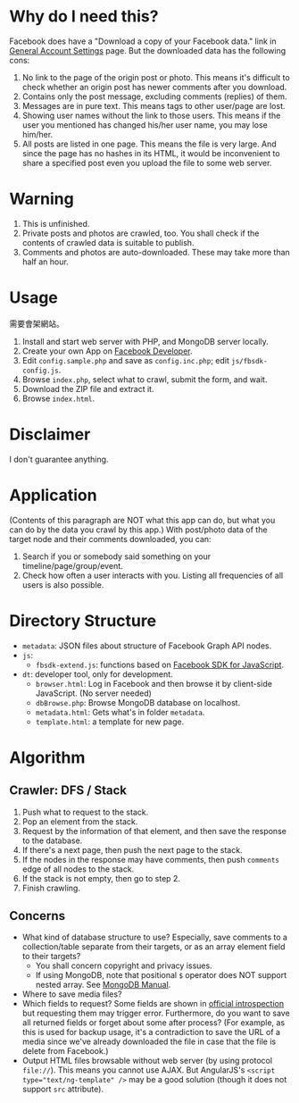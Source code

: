 # Why do I need this?
Facebook does have a "Download a copy of your Facebook data." link in [General Account Settings](https://www.facebook.com/settings?tab=account) page. But the downloaded data has the following cons:

1. No link to the page of the origin post or photo. This means it's difficult to check whether an origin post has newer comments after you download.
2. Contains only the post message, excluding comments (replies) of them.
4. Messages are in pure text. This means tags to other user/page are lost.
5. Showing user names without the link to those users. This means if the user you mentioned has changed his/her user name, you may lose him/her.
6. All posts are listed in one page. This means the file is very large. And since the page has no hashes in its HTML, it would be inconvenient to share a specified post even you upload the file to some web server.

# Warning
1. This is unfinished.
2. Private posts and photos are crawled, too. You shall check if the contents of crawled data is suitable to publish.
3. Comments and photos are auto-downloaded. These may take more than half an hour.

# Usage
需要會架網站。

1. Install and start web server with PHP, and MongoDB server locally.
2. Create your own App on [Facebook Developer](https://developers.facebook.com/).
3. Edit `config.sample.php` and save as `config.inc.php`; edit `js/fbsdk-config.js`.
4. Browse `index.php`, select what to crawl, submit the form, and wait.
5. Download the ZIP file and extract it.
6. Browse `index.html`.

# Disclaimer
I don't guarantee anything.

# Application
(Contents of this paragraph are NOT what this app can do, but what you can do by the data you crawl by this app.)
With post/photo data of the target node and their comments downloaded, you can:
1. Search if you or somebody said something on your timeline/page/group/event.
2. Check how often a user interacts with you. Listing all frequencies of all users is also possible.

# Directory Structure
* `metadata`: JSON files about structure of Facebook Graph API nodes.
* `js`:
  * `fbsdk-extend.js`: functions based on [Facebook SDK for JavaScript](https://developers.facebook.com/docs/javascript).
* `dt`: developer tool, only for development.
  * `browser.html`: Log in Facebook and then browse it by client-side JavaScript. (No server needed)
  * `dbBrowse.php`: Browse MongoDB database on localhost.
  * `metadata.html`: Gets what's in folder `metadata`.
  * `template.html`: a template for new page.

# Algorithm
## Crawler: DFS / Stack
1. Push what to request to the stack.
2. Pop an element from the stack.
3. Request by the information of that element, and then save the response to the database.
4. If there's a next page, then push the next page to the stack.
5. If the nodes in the response may have comments, then push `comments` edge of all nodes to the stack.
6. If the stack is not empty, then go to step 2.
7. Finish crawling.

## Concerns
* What kind of database structure to use? Especially, save comments to a collection/table separate from their targets, or as an array element field to their targets?
  * You shall concern copyright and privacy issues.
  * If using MongoDB, note that positional `$` operator does NOT support nested array. See [MongoDB Manual](https://docs.mongodb.org/manual/reference/operator/update/positional/).
* Where to save media files?
* Which fields to request? Some fields are shown in [official introspection](https://developers.facebook.com/docs/graph-api/using-graph-api#introspection) but requesting them may trigger error. Furthermore, do you want to save all returned fields or forget about some after process? (For example, as this is used for backup usage, it's a contradiction to save the URL of a media since we've already downloaded the file in case that the file is delete from Facebook.)
* Output HTML files browsable without web server (by using protocol `file://`). This means you cannot use AJAX. But AngularJS's `<script type="text/ng-template" />` may be a good solution (though it does not support `src` attribute).
